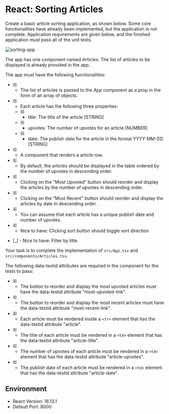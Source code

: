 # React: Sorting Articles

Create a basic article sorting application, as shown below. Some core functionalities have already been implemented, but the application is not complete. Application requirements are given below, and the finished application must pass all of the unit tests.

![sorting-app](https://hrcdn.net/s3_pub/istreet-assets/YkVzgbGgMj0cfT9P97s8jg/sorting-articles.gif)

The app has one component named Articles. The list of articles to be displayed is already provided in the app.

The app must have the following functionalities:

- [X] - The list of articles is passed to the App component as a prop in the form of an array of objects.
- [X] - Each article has the following three properties:
  - [X] - title: The title of the article [STRING]
  - [X] - upvotes: The number of upvotes for an article [NUMBER]
  - [X] - date: The publish date for the article in the format YYYY-MM-DD [STRING]
- [X] - A component that renders a article row.
- [X] - By default, the articles should be displayed in the table ordered by the number of upvotes in descending order.
- [X] - Clicking on the "Most Upvoted" button should reorder and display the articles by the number of upvotes in descending order.
- [X] - Clicking on the "Most Recent" button should reorder and display the articles by date in descending order.
- [X] - You can assume that each article has a unique publish date and number of upvotes.
- [X] - Nice to have: Clicking sort button should toggle sort direction
- [_] - Nice to have: Filter by title.

Your task is to complete the implementation of `src/App.tsx` and `src/components/Articles.tsx`.

The following data-testid attributes are required in the component for the tests to pass:

- [X] - The button to reorder and display the most upvoted articles must have the data-testid attribute "most-upvoted-link".
- [X] - The button to reorder and display the most recent articles must have the data-testid attribute "most-recent-link".
- [X] - Each article must be rendered inside a `<tr>` element that has the data-testid attribute "article".
- [X] - The title of each article must be rendered in a `<td>` element that has the data-testid attribute "article-title".
- [X] - The number of upvotes of each article must be rendered in a `<td>` element that has the data-testid attribute "article-upvotes".
- [X] - The publish date of each article must be rendered in a `<td>` element that has the data-testid attribute "article-date".

## Environment

- React Version: 16.13.1
- Default Port: 8000
